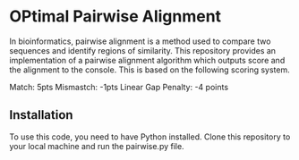 # OPtimal Pairwise Alignment

In bioinformatics, pairwise alignment is a method used to compare two sequences and identify regions of similarity. This repository provides an implementation of a pairwise alignment algorithm which outputs score and the alignment to the console. This is based on the following scoring system. 

Match: 5pts
Mismastch: -1pts
Linear Gap Penalty: -4 points

## Installation

To use this code, you need to have Python installed. Clone this repository to your local machine and run the pairwise.py file. 

